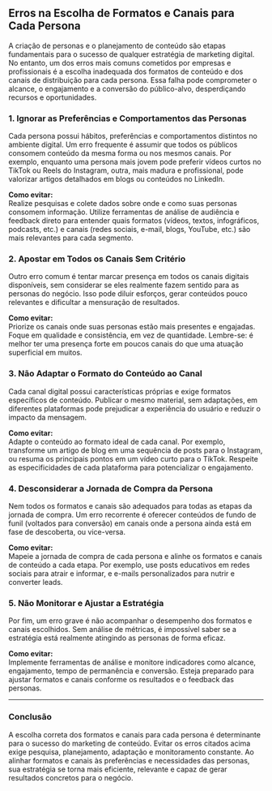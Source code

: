
## Erros na Escolha de Formatos e Canais para Cada Persona

A criação de personas e o planejamento de conteúdo são etapas fundamentais para o sucesso de qualquer estratégia de marketing digital. No entanto, um dos erros mais comuns cometidos por empresas e profissionais é a escolha inadequada dos formatos de conteúdo e dos canais de distribuição para cada persona. Essa falha pode comprometer o alcance, o engajamento e a conversão do público-alvo, desperdiçando recursos e oportunidades.

### 1. Ignorar as Preferências e Comportamentos das Personas

Cada persona possui hábitos, preferências e comportamentos distintos no ambiente digital. Um erro frequente é assumir que todos os públicos consomem conteúdo da mesma forma ou nos mesmos canais. Por exemplo, enquanto uma persona mais jovem pode preferir vídeos curtos no TikTok ou Reels do Instagram, outra, mais madura e profissional, pode valorizar artigos detalhados em blogs ou conteúdos no LinkedIn.

**Como evitar:**  
Realize pesquisas e colete dados sobre onde e como suas personas consomem informação. Utilize ferramentas de análise de audiência e feedback direto para entender quais formatos (vídeos, textos, infográficos, podcasts, etc.) e canais (redes sociais, e-mail, blogs, YouTube, etc.) são mais relevantes para cada segmento.

### 2. Apostar em Todos os Canais Sem Critério

Outro erro comum é tentar marcar presença em todos os canais digitais disponíveis, sem considerar se eles realmente fazem sentido para as personas do negócio. Isso pode diluir esforços, gerar conteúdos pouco relevantes e dificultar a mensuração de resultados.

**Como evitar:**  
Priorize os canais onde suas personas estão mais presentes e engajadas. Foque em qualidade e consistência, em vez de quantidade. Lembre-se: é melhor ter uma presença forte em poucos canais do que uma atuação superficial em muitos.

### 3. Não Adaptar o Formato do Conteúdo ao Canal

Cada canal digital possui características próprias e exige formatos específicos de conteúdo. Publicar o mesmo material, sem adaptações, em diferentes plataformas pode prejudicar a experiência do usuário e reduzir o impacto da mensagem.

**Como evitar:**  
Adapte o conteúdo ao formato ideal de cada canal. Por exemplo, transforme um artigo de blog em uma sequência de posts para o Instagram, ou resuma os principais pontos em um vídeo curto para o TikTok. Respeite as especificidades de cada plataforma para potencializar o engajamento.

### 4. Desconsiderar a Jornada de Compra da Persona

Nem todos os formatos e canais são adequados para todas as etapas da jornada de compra. Um erro recorrente é oferecer conteúdos de fundo de funil (voltados para conversão) em canais onde a persona ainda está em fase de descoberta, ou vice-versa.

**Como evitar:**  
Mapeie a jornada de compra de cada persona e alinhe os formatos e canais de conteúdo a cada etapa. Por exemplo, use posts educativos em redes sociais para atrair e informar, e e-mails personalizados para nutrir e converter leads.

### 5. Não Monitorar e Ajustar a Estratégia

Por fim, um erro grave é não acompanhar o desempenho dos formatos e canais escolhidos. Sem análise de métricas, é impossível saber se a estratégia está realmente atingindo as personas de forma eficaz.

**Como evitar:**  
Implemente ferramentas de análise e monitore indicadores como alcance, engajamento, tempo de permanência e conversão. Esteja preparado para ajustar formatos e canais conforme os resultados e o feedback das personas.

---

### Conclusão

A escolha correta dos formatos e canais para cada persona é determinante para o sucesso do marketing de conteúdo. Evitar os erros citados acima exige pesquisa, planejamento, adaptação e monitoramento constante. Ao alinhar formatos e canais às preferências e necessidades das personas, sua estratégia se torna mais eficiente, relevante e capaz de gerar resultados concretos para o negócio.
```
